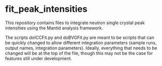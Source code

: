 # fit_peak_intensities

This repository contains files to integrate neutron single crystal peak intensities using the Mantid analysis framework.

The scripts doICCFit.py and doBVGFit.py are meant to be scripts that can be quickly changed to allow different integration parameters (sample runs, output names, integration parameters).  Ideally, everything that needs to be changed will be at the top of the file, though this may not be the case for features still under development.
